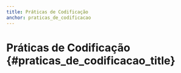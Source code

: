 ```yaml
---
title: Práticas de Codificação
anchor: praticas_de_codificacao
---
```


# Práticas de Codificação {#praticas_de_codificacao_title}